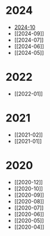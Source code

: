 # 2024
- [2024-10](2024-10.md)
- [[2024-09]]
- [[2024-07]]
- [[2024-06]]
- [[2024-05]]
# 2022
- [[2022-01]]
# 2021
- [[2021-02]]
- [[2021-01]]
# 2020
- [[2020-12]]
- [[2020-10]]
- [[2020-09]]
- [[2020-08]]
- [[2020-07]]
- [[2020-06]]
- [[2020-05]]
- [[2020-04]]